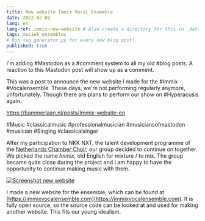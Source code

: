 ```yaml
---
title: New website Immix Vocal Ensemble
date: 2022-02-02
lang: en
lang-ref: immix-new-website # Also create a directory for this in _data/comments. Throws error otherwise. Add empty file there to propagate on Github as well, then remove again.
tags: muziek ensembles
# Run tag_generator.py for every new blog post!
published: true
---
```


I'm adding #Mastodon as a #comment system to all my old #blog posts. A reaction to this Mastodon post will show up as a comment.

This was a post to announce the new website I made for the #Immix #Vocalensemble. These days, we're not performing regularly anymore, unfortunately. Though there are plans to perform our show on #Hyperacusis again.

https://bammerlaan.nl/posts/Immix-website-en

#Music
#classicalmusic
#professionalmusician
#musiciansofmastodon
#musician
#Singing
#classicalsinger

After my participation to NKK NXT, the talent development programme of the [Netherlands Chamber Choir](https://www.nederlandskamerkoor.nl), our group decided to continue on together. We picked the name *Immix*, old English for mixture / to mix. The group became quite close during the project and I am happy to have the opportunity to continue making music with them.

<a href="https://immixvocalensemble.com"><img src="/images/blog/2022/Immix_website.jpg" alt="Screenshot new website" title="The new website"/></a>

I made a new website for the ensemble, which can be found at [https://immixvocalensemble.com](https://immixvocalensemble.com). It is fully open source, so the source code can be looked at and used for making another website. This fits our young idealism.